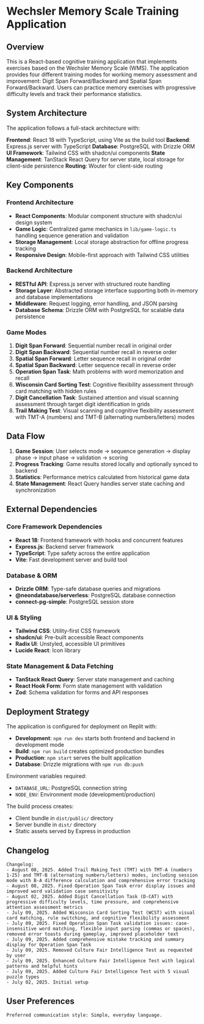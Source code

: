 # Wechsler Memory Scale Training Application

## Overview

This is a React-based cognitive training application that implements exercises based on the Wechsler Memory Scale (WMS). The application provides four different training modes for working memory assessment and improvement: Digit Span Forward/Backward and Spatial Span Forward/Backward. Users can practice memory exercises with progressive difficulty levels and track their performance statistics.

## System Architecture

The application follows a full-stack architecture with:

**Frontend**: React 18 with TypeScript, using Vite as the build tool
**Backend**: Express.js server with TypeScript
**Database**: PostgreSQL with Drizzle ORM
**UI Framework**: Tailwind CSS with shadcn/ui components
**State Management**: TanStack React Query for server state, local storage for client-side persistence
**Routing**: Wouter for client-side routing

## Key Components

### Frontend Architecture
- **React Components**: Modular component structure with shadcn/ui design system
- **Game Logic**: Centralized game mechanics in `lib/game-logic.ts` handling sequence generation and validation
- **Storage Management**: Local storage abstraction for offline progress tracking
- **Responsive Design**: Mobile-first approach with Tailwind CSS utilities

### Backend Architecture
- **RESTful API**: Express.js server with structured route handling
- **Storage Layer**: Abstracted storage interface supporting both in-memory and database implementations
- **Middleware**: Request logging, error handling, and JSON parsing
- **Database Schema**: Drizzle ORM with PostgreSQL for scalable data persistence

### Game Modes
1. **Digit Span Forward**: Sequential number recall in original order
2. **Digit Span Backward**: Sequential number recall in reverse order  
3. **Spatial Span Forward**: Letter sequence recall in original order
4. **Spatial Span Backward**: Letter sequence recall in reverse order
5. **Operation Span Task**: Math problems with word memorization and recall
6. **Wisconsin Card Sorting Test**: Cognitive flexibility assessment through card matching with hidden rules
7. **Digit Cancellation Task**: Sustained attention and visual scanning assessment through target digit identification in grids
8. **Trail Making Test**: Visual scanning and cognitive flexibility assessment with TMT-A (numbers) and TMT-B (alternating numbers/letters) modes

## Data Flow

1. **Game Session**: User selects mode → sequence generation → display phase → input phase → validation → scoring
2. **Progress Tracking**: Game results stored locally and optionally synced to backend
3. **Statistics**: Performance metrics calculated from historical game data
4. **State Management**: React Query handles server state caching and synchronization

## External Dependencies

### Core Framework Dependencies
- **React 18**: Frontend framework with hooks and concurrent features
- **Express.js**: Backend server framework
- **TypeScript**: Type safety across the entire application
- **Vite**: Fast development server and build tool

### Database & ORM
- **Drizzle ORM**: Type-safe database queries and migrations
- **@neondatabase/serverless**: PostgreSQL database connection
- **connect-pg-simple**: PostgreSQL session store

### UI & Styling
- **Tailwind CSS**: Utility-first CSS framework
- **shadcn/ui**: Pre-built accessible React components
- **Radix UI**: Unstyled, accessible UI primitives
- **Lucide React**: Icon library

### State Management & Data Fetching
- **TanStack React Query**: Server state management and caching
- **React Hook Form**: Form state management with validation
- **Zod**: Schema validation for forms and API responses

## Deployment Strategy

The application is configured for deployment on Replit with:

- **Development**: `npm run dev` starts both frontend and backend in development mode
- **Build**: `npm run build` creates optimized production bundles
- **Production**: `npm start` serves the built application
- **Database**: Drizzle migrations with `npm run db:push`

Environment variables required:
- `DATABASE_URL`: PostgreSQL connection string
- `NODE_ENV`: Environment mode (development/production)

The build process creates:
- Client bundle in `dist/public/` directory
- Server bundle in `dist/` directory
- Static assets served by Express in production

## Changelog

```
Changelog:
- August 08, 2025. Added Trail Making Test (TMT) with TMT-A (numbers 1-25) and TMT-B (alternating numbers/letters) modes, including session mode with B-A difference calculation and comprehensive error tracking
- August 08, 2025. Fixed Operation Span Task error display issues and improved word validation case sensitivity
- August 02, 2025. Added Digit Cancellation Task (D-CAT) with progressive difficulty levels, time pressure, and comprehensive attention assessment metrics
- July 09, 2025. Added Wisconsin Card Sorting Test (WCST) with visual card matching, rule switching, and cognitive flexibility assessment
- July 09, 2025. Fixed Operation Span Task validation issues: case-insensitive word matching, flexible input parsing (commas or spaces), removed error toasts during gameplay, improved placeholder text
- July 09, 2025. Added comprehensive mistake tracking and summary display for Operation Span Task
- July 09, 2025. Removed Culture Fair Intelligence Test as requested by user
- July 09, 2025. Enhanced Culture Fair Intelligence Test with logical patterns and helpful hints
- July 09, 2025. Added Culture Fair Intelligence Test with 5 visual puzzle types
- July 02, 2025. Initial setup
```

## User Preferences

```
Preferred communication style: Simple, everyday language.
```